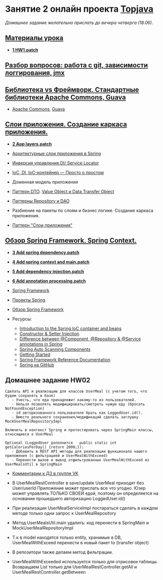 # Занятие 2 онлайн проекта <a href="http://javawebinar.ru/topjava/">Topjava</a>
*Домашнее задание желательно прислать до вечера четверга (18.06).*

## <a href="https://drive.google.com/open?id=0B9Ye2auQ_NsFfkpsWE1uX19zV19IVHd0bTlDclc5QmhMMm4xa0Npek9DT18tdkwyLTBZdXM">Материалы урока</a>
- **<a href="https://drive.google.com/open?id=0B9Ye2auQ_NsFZXVmYWxDOGFhc1E&authuser=0">1 HW1.patch</a>**

## <a href="https://drive.google.com/open?id=0B9Ye2auQ_NsFUWtsVGE0SDhzc2M">Разбор вопросов: работа с git, зависимости логгирования, jmx</a>

## <a href="https://drive.google.com/open?id=0B9Ye2auQ_NsFVDJZVTktQzRYTWc">Библиотека vs Фреймворк. Стандартные библиотеки Apache Commons, Guava</a>
-  <a href="http://commons.apache.org/">Apache Commons</a>, <a href="https://code.google.com/p/guava-libraries/wiki/GuavaExplained">Guava</a>

## <a href="https://drive.google.com/open?id=0B9Ye2auQ_NsFSFR1cDBIamIzQjA">Слои приложения. Создание каркаса приложения.</a>
- **<a href="https://drive.google.com/open?id=0B9Ye2auQ_NsFV2RpMko2WnNvM0E">2 App layers.patch</a>**

-  <a href="https://www.genuitec.com/products/myeclipse/learning-center/spring/myeclipse-for-spring-reference-blueprints/">Архитектурные
            слои приложения в Spring</a>
-  <a href="https://ru.wikipedia.org/wiki/Инверсия_управления">Инверсия управления.</a><a href="http://image.slidesharecdn.com/springintroduction-130729220359-phpapp01/95/spring-introduction-3-638.jpg?cb=1375162442">DI/
            Service Locator</a>
-  <a href="http://habrahabr.ru/post/131993/">IoC, DI, IoC-контейнер — Просто о простом</a>   
-  Доменная модель приложения
-  <a href="http://martinfowler.com/eaaCatalog/dataTransferObject.html">Паттерн DTO</a>. <a href="http://stackoverflow.com/questions/1612334/difference-between-dto-vo-pojo-javabeans">Value Object и Data Transfer Object</a>
-  <a href="http://codehelper.ru/questions/205/new/repository-и-dao-отличия-преимущества-недостатки">Паттерны Repository и DAO</a>
-  Разбиение на пакеты по слоям и бизнес логике. Создание каркаса приложения.
-  <a href="http://en.wikipedia.org/wiki/Multilayered_architecture">Паттерн "Слои приложения"</a>

##  <a href="https://drive.google.com/open?id=0B9Ye2auQ_NsFWXA1b0pnMGlvU0U">Обзор  Spring Framework. Spring Context.</a>
- **<a href="https://drive.google.com/open?id=0B9Ye2auQ_NsFRWNEMGVodTlfb2c">3 Add spring dependency.patch</a>**
- **<a href="https://drive.google.com/open?id=0B9Ye2auQ_NsFZmd5MkdoX0taeFE">4 Add spring context and main.patch</a>**
- **<a href="https://drive.google.com/open?id=0B9Ye2auQ_NsFd09CWVhtQ2hZSUU">5 Add dependency injection.patch</a>**
- **<a href="https://drive.google.com/open?id=0B9Ye2auQ_NsFcWh2TDVsLTRDTk0">6 Add annotation processing.patch</a>**

-  <a href="http://en.wikipedia.org/wiki/Spring_Framework">Spring Framework</a>
-  <a href="http://spring.io/projects">Проекты Spring</a>.
-  <a href=http://docs.spring.io/spring/docs/current/spring-framework-reference/html/overview.html>Обзор Spring Framework</a>
-  Ресурсы:
   -  <a href="http://docs.spring.io/spring/docs/current/spring-framework-reference/html/beans.html">Introduction to the Spring IoC container
       and beans</a>
   -  <a href="http://springindepth.com/book/in-depth-ioc-constructor-setter-injection.html">Constructor & Setter Injection</a>
   -  <a href="http://stackoverflow.com/questions/6827752/whats-the-difference-between-component-repository-service-annotations-in">Difference
       between @Component, @Repository & @Service annotations in Spring</a>
   -  <a href="http://www.mkyong.com/spring/spring-auto-scanning-components/">Spring Auto Scanning Components</a>
   -  <a href="https://spring.io/guides">Getting Started</a>
   -  <a href="http://docs.spring.io/spring/docs/current/spring-framework-reference/htmlsingle/">Spring Framework Reference Documentation</a>
   -  <a href="https://github.com/spring-projects">Spring на GitHub</a>
  
## Домашнее задание HW02
    Сделать API и реализацию для классов UserMeal (с учетом того, что будем сохранять в базе)
       - Учесть, что еда принадлежит какому-то из пользователей.
       - Нельзя позволять модифицировать/смотреть чужую еду (бросать NotFoundException)
       - id авторизованного пользователя брать как LoggedUser.id().
       - Вместо реального сохранения/модификаций сделать заглушку MockUserMealRepositoryImpl
       
    Включить в контекст Spring и протестировать через SpringMain классы, относящиеся к UserMeal
    
    Optional (LoggedUser дополнится   public static int getCaloriesPerDay() {return 2000;}): 
       - Добавить в REST API методы для реализации функционала нашего приложения (c фильтрацией и UserMealWithExceed)
       - Перенести вызов и вывод отфильтрованных UserMealWithExceed из UserMealsUtil в SpringMain

-  <a href="https://vk.com/topic-88584431_31486787">Комментарии к ДЗ в группе VK</a>

- В UserMealRestController в save/update UserMeal приходят без User/userId
  Приложение может прислать все что угодно. Юзер может управлять ТОЛЬКО СВОЕЙ едой, поэтому он определяется на основании        прошедшего авторизацию LoggedUser.id()
- При реализации UserMealServiceImpl постараться сделать в каждом методе только одни запрос к UserMealRepository 
- Метод UserMealsUtil.main удалить: код перенести в SpringMain и MockUserMealRepositoryImpl
- Т.к в model находятся только entity, хранимые в DB, UserMealWithExceed перенести в новый пакет to (transfer object)
- В репозитори также делаем метод фильтрации.
- UserMealWithExceeded используется только для отрисовки таблицы. 
  Возвращаем List<UserMealWithExceed> только для UserMealRestController.getAll и UserMealRestController.getBetween
